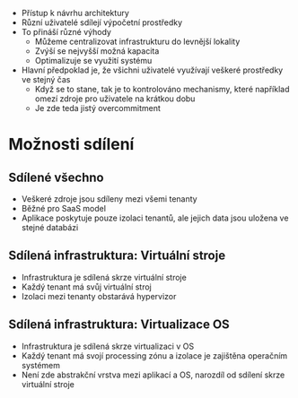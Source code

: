 - Přístup k návrhu architektury
- Různí uživatelé sdílejí výpočetní prostředky
- To přináší různé výhody
	- Můžeme centralizovat infrastrukturu do levnější lokality
	- Zvýší se nejvyšší možná kapacita 
	- Optimalizuje se využití systému
- Hlavní předpoklad je, že všichni uživatelé využívají veškeré prostředky ve stejný čas
	- Když se to stane, tak je to kontrolováno mechanismy, které například omezí zdroje pro uživatele na krátkou dobu
	- Je zde teda jistý overcommitment

# Možnosti sdílení
## Sdílené všechno
- Veškeré zdroje jsou sdíleny mezi všemi tenanty
- Běžné pro SaaS model
- Aplikace poskytuje pouze izolaci tenantů, ale jejich data jsou uložena ve stejné databázi

## Sdílená infrastruktura: Virtuální stroje
- Infrastruktura je sdílená skrze virtuální stroje
- Každý tenant má svůj virtuální stroj
- Izolaci mezi tenanty obstarává hypervizor

## Sdílená infrastruktura: Virtualizace OS
- Infrastruktura je sdílená skrze virtualizaci v OS
- Každý tenant má svojí processing zónu a izolace je zajištěna operačním systémem
- Není zde abstrakční vrstva mezi aplikací a OS, narozdíl od sdílení skrze virtuální stroje